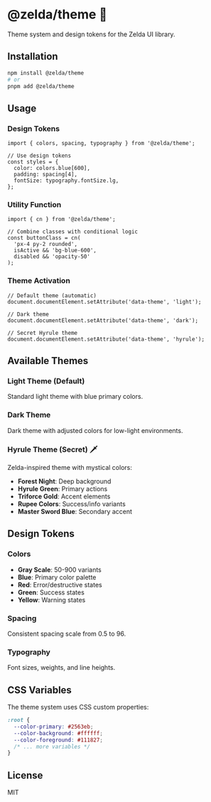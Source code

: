 # @zelda/theme 🎨

Theme system and design tokens for the Zelda UI library.

## Installation

```bash
npm install @zelda/theme
# or
pnpm add @zelda/theme
```

## Usage

### Design Tokens

```tsx
import { colors, spacing, typography } from '@zelda/theme';

// Use design tokens
const styles = {
  color: colors.blue[600],
  padding: spacing[4],
  fontSize: typography.fontSize.lg,
};
```

### Utility Function

```tsx
import { cn } from '@zelda/theme';

// Combine classes with conditional logic
const buttonClass = cn(
  'px-4 py-2 rounded',
  isActive && 'bg-blue-600',
  disabled && 'opacity-50'
);
```

### Theme Activation

```tsx
// Default theme (automatic)
document.documentElement.setAttribute('data-theme', 'light');

// Dark theme
document.documentElement.setAttribute('data-theme', 'dark');

// Secret Hyrule theme
document.documentElement.setAttribute('data-theme', 'hyrule');
```

## Available Themes

### Light Theme (Default)
Standard light theme with blue primary colors.

### Dark Theme
Dark theme with adjusted colors for low-light environments.

### Hyrule Theme (Secret) 🗡️
Zelda-inspired theme with mystical colors:
- **Forest Night**: Deep background
- **Hyrule Green**: Primary actions
- **Triforce Gold**: Accent elements
- **Rupee Colors**: Success/info variants
- **Master Sword Blue**: Secondary accent

## Design Tokens

### Colors
- **Gray Scale**: 50-900 variants
- **Blue**: Primary color palette
- **Red**: Error/destructive states
- **Green**: Success states
- **Yellow**: Warning states

### Spacing
Consistent spacing scale from 0.5 to 96.

### Typography
Font sizes, weights, and line heights.

## CSS Variables

The theme system uses CSS custom properties:

```css
:root {
  --color-primary: #2563eb;
  --color-background: #ffffff;
  --color-foreground: #111827;
  /* ... more variables */
}
```

## License

MIT